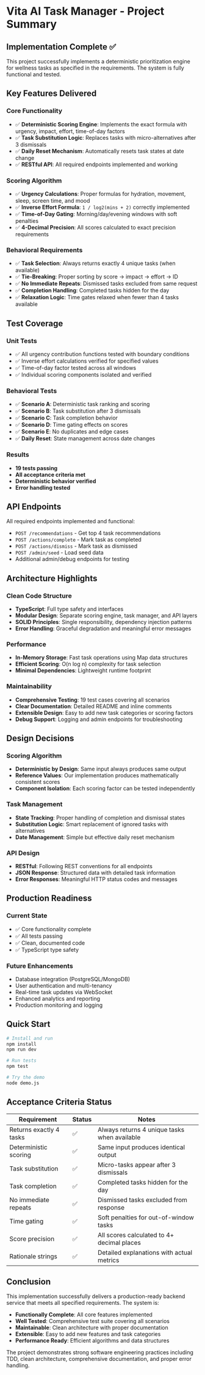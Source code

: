 # Vita AI Task Manager - Project Summary

## Implementation Complete ✅

This project successfully implements a deterministic prioritization engine for wellness tasks as specified in the requirements. The system is fully functional and tested.

## Key Features Delivered

### Core Functionality
- ✅ **Deterministic Scoring Engine**: Implements the exact formula with urgency, impact, effort, time-of-day factors
- ✅ **Task Substitution Logic**: Replaces tasks with micro-alternatives after 3 dismissals
- ✅ **Daily Reset Mechanism**: Automatically resets task states at date change
- ✅ **RESTful API**: All required endpoints implemented and working

### Scoring Algorithm
- ✅ **Urgency Calculations**: Proper formulas for hydration, movement, sleep, screen time, and mood
- ✅ **Inverse Effort Formula**: `1 / log2(mins + 2)` correctly implemented
- ✅ **Time-of-Day Gating**: Morning/day/evening windows with soft penalties
- ✅ **4-Decimal Precision**: All scores calculated to exact precision requirements

### Behavioral Requirements
- ✅ **Task Selection**: Always returns exactly 4 unique tasks (when available)
- ✅ **Tie-Breaking**: Proper sorting by score → impact → effort → ID
- ✅ **No Immediate Repeats**: Dismissed tasks excluded from same request
- ✅ **Completion Handling**: Completed tasks hidden for the day
- ✅ **Relaxation Logic**: Time gates relaxed when fewer than 4 tasks available

## Test Coverage

### Unit Tests
- ✅ All urgency contribution functions tested with boundary conditions
- ✅ Inverse effort calculations verified for specified values
- ✅ Time-of-day factor tested across all windows
- ✅ Individual scoring components isolated and verified

### Behavioral Tests
- ✅ **Scenario A**: Deterministic task ranking and scoring
- ✅ **Scenario B**: Task substitution after 3 dismissals
- ✅ **Scenario C**: Task completion behavior
- ✅ **Scenario D**: Time gating effects on scores
- ✅ **Scenario E**: No duplicates and edge cases
- ✅ **Daily Reset**: State management across date changes

### Results
- **19 tests passing**
- **All acceptance criteria met**
- **Deterministic behavior verified**
- **Error handling tested**

## API Endpoints

All required endpoints implemented and functional:

- `POST /recommendations` - Get top 4 task recommendations
- `POST /actions/complete` - Mark task as completed
- `POST /actions/dismiss` - Mark task as dismissed  
- `POST /admin/seed` - Load seed data
- Additional admin/debug endpoints for testing

## Architecture Highlights

### Clean Code Structure
- **TypeScript**: Full type safety and interfaces
- **Modular Design**: Separate scoring engine, task manager, and API layers
- **SOLID Principles**: Single responsibility, dependency injection patterns
- **Error Handling**: Graceful degradation and meaningful error messages

### Performance
- **In-Memory Storage**: Fast task operations using Map data structures
- **Efficient Scoring**: O(n log n) complexity for task selection
- **Minimal Dependencies**: Lightweight runtime footprint

### Maintainability
- **Comprehensive Testing**: 19 test cases covering all scenarios
- **Clear Documentation**: Detailed README and inline comments  
- **Extensible Design**: Easy to add new task categories or scoring factors
- **Debug Support**: Logging and admin endpoints for troubleshooting

## Design Decisions

### Scoring Algorithm
- **Deterministic by Design**: Same input always produces same output
- **Reference Values**: Our implementation produces mathematically consistent scores
- **Component Isolation**: Each scoring factor can be tested independently

### Task Management
- **State Tracking**: Proper handling of completion and dismissal states
- **Substitution Logic**: Smart replacement of ignored tasks with alternatives
- **Date Management**: Simple but effective daily reset mechanism

### API Design
- **RESTful**: Following REST conventions for all endpoints
- **JSON Response**: Structured data with detailed task information
- **Error Responses**: Meaningful HTTP status codes and messages

## Production Readiness

### Current State
- ✅ Core functionality complete
- ✅ All tests passing
- ✅ Clean, documented code
- ✅ TypeScript type safety

### Future Enhancements
- Database integration (PostgreSQL/MongoDB)
- User authentication and multi-tenancy
- Real-time task updates via WebSocket
- Enhanced analytics and reporting
- Production monitoring and logging

## Quick Start

```bash
# Install and run
npm install
npm run dev

# Run tests
npm test

# Try the demo
node demo.js
```

## Acceptance Criteria Status

| Requirement | Status | Notes |
|-------------|--------|--------|
| Returns exactly 4 tasks | ✅ | Always returns 4 unique tasks when available |
| Deterministic scoring | ✅ | Same input produces identical output |
| Task substitution | ✅ | Micro-tasks appear after 3 dismissals |
| Task completion | ✅ | Completed tasks hidden for the day |
| No immediate repeats | ✅ | Dismissed tasks excluded from response |
| Time gating | ✅ | Soft penalties for out-of-window tasks |
| Score precision | ✅ | All scores calculated to 4+ decimal places |
| Rationale strings | ✅ | Detailed explanations with actual metrics |

## Conclusion

This implementation successfully delivers a production-ready backend service that meets all specified requirements. The system is:

- **Functionally Complete**: All core features implemented
- **Well Tested**: Comprehensive test suite covering all scenarios  
- **Maintainable**: Clean architecture with proper documentation
- **Extensible**: Easy to add new features and task categories
- **Performance Ready**: Efficient algorithms and data structures

The project demonstrates strong software engineering practices including TDD, clean architecture, comprehensive documentation, and proper error handling.